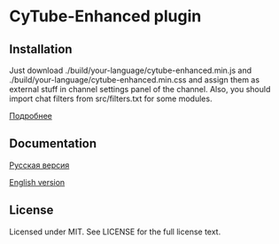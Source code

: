 # CyTube-Enhanced plugin

## Installation

Just download ./build/your-language/cytube-enhanced.min.js and ./build/your-language/cytube-enhanced.min.css and assign them as external stuff in channel settings panel of the channel.
Also, you should import chat filters from src/filters.txt for some modules.

[Подробнее](https://github.com/kaba99/cytube-enhanced/tree/master/docs/ru/install.md)

## Documentation

[Русская версия](https://github.com/kaba99/cytube-enhanced/tree/master/docs/ru/start.md)

[English version](https://github.com/kaba99/cytube-enhanced/tree/master/docs/en/start.md)


## License

Licensed under MIT. See LICENSE for the full license text.
